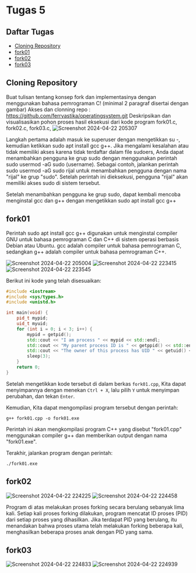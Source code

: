 # Tugas 5

## Daftar Tugas
- [Cloning Repository](https://github.com/rijalabbd/SysOP24-3123521019/blob/main/Tugas%205/readme.md#cloning-repository)
- [fork01](https://github.com/rijalabbd/SysOP24-3123521019/blob/main/Tugas%205/readme.md#fork01)
- [fork02](https://github.com/zakwanaraffi/SysOP24-3123521030/tree/main/Tugas%205#fork02)
- [fork03](https://github.com/zakwanaraffi/SysOP24-3123521030/tree/main/Tugas%205#fork03)

## Cloning Repository
Buat tulisan tentang konsep fork dan implementasinya dengan menggunakan bahasa pemrograman C! (minimal 2 paragraf disertai dengan gambar)
Akses dan clonning repo : https://github.com/ferryastika/operatingsystem.git
Deskripsikan dan visualisasikan pohon proses hasil eksekusi dari kode program fork01.c, fork02.c, fork03.c,
![Screenshot 2024-04-22 205307](https://github.com/rijalabbd/SysOP24-3123521019/assets/141767343/e72b84e4-2c31-4f1b-b4a5-097f5ca3da47)

Langkah pertama adalah masuk ke superuser dengan mengetikkan su -, kemudian ketikkan sudo apt install gcc g++. Jika mengalami kesalahan atau tidak memiliki akses karena tidak terdaftar dalam file sudoers, Anda dapat menambahkan pengguna ke grup sudo dengan menggunakan perintah sudo usermod -aG sudo (username). Sebagai contoh, jalankan perintah sudo usermod -aG sudo rijal untuk menambahkan pengguna dengan nama "rijal" ke grup "sudo". Setelah perintah ini dieksekusi, pengguna "rijal" akan memiliki akses sudo di sistem tersebut. 

Setelah menambahkan pengguna ke grup sudo, dapat kembali mencoba menginstal gcc dan g++ dengan mengetikkan sudo apt install gcc g++
## fork01
Perintah sudo apt install gcc g++ digunakan untuk menginstal compiler GNU untuk bahasa pemrograman C dan C++ di sistem operasi berbasis Debian atau Ubuntu. gcc adalah compiler untuk bahasa pemrograman C, sedangkan g++ adalah compiler untuk bahasa pemrograman C++.

![Screenshot 2024-04-22 205004](https://github.com/rijalabbd/SysOP24-3123521019/assets/141767343/0c81b619-20f9-473e-945c-a41ecbdff6e7)
![Screenshot 2024-04-22 223415](https://github.com/rijalabbd/SysOP24-3123521019/assets/141767343/838ba305-1f19-43de-8118-af559820e10b)
![Screenshot 2024-04-22 223545](https://github.com/rijalabbd/SysOP24-3123521019/assets/141767343/4bb3efb2-d4e6-47a4-9ca1-8b2c5e6635bc)


Berikut ini kode yang telah disesuaikan:

```cpp
#include <iostream>
#include <sys/types.h>
#include <unistd.h>

int main(void) {
    pid_t mypid;
    uid_t myuid;
    for (int i = 0; i < 3; i++) {
        mypid = getpid();
        std::cout << "I am process " << mypid << std::endl;
        std::cout << "My parent process ID is " << getppid() << std::endl;
        std::cout << "The owner of this process has UID " << getuid() << std::endl;
        sleep(3);
    }
    return 0;
}
```

Setelah mengetikkan kode tersebut di dalam berkas `fork01.cpp`, Kita dapat menyimpannya dengan menekan `Ctrl + X`, lalu pilih `Y` untuk menyimpan perubahan, dan tekan `Enter`.

Kemudian, Kita dapat mengompilasi program tersebut dengan perintah:

```
g++ fork01.cpp -o fork01.exe
```

Perintah ini akan mengkompilasi program C++ yang disebut "fork01.cpp" menggunakan compiler g++ dan memberikan output dengan nama "fork01.exe".

Terakhir, jalankan program dengan perintah:

```
./fork01.exe
```
## fork02
![Screenshot 2024-04-22 224225](https://github.com/rijalabbd/SysOP24-3123521019/assets/141767343/e9fdb3de-1df5-45ee-8e24-e564c70577c0)
![Screenshot 2024-04-22 224458](https://github.com/rijalabbd/SysOP24-3123521019/assets/141767343/b6a056b0-9070-4b79-a766-8b5efbc0c228)

Program di atas melakukan proses forking secara berulang sebanyak lima kali. Setiap kali proses forking dilakukan, program mencatat ID proses (PID) dari setiap proses yang dihasilkan. Jika terdapat PID yang berulang, itu menandakan bahwa proses utama telah melakukan forking beberapa kali, menghasilkan beberapa proses anak dengan PID yang sama.

## fork03
![Screenshot 2024-04-22 224833](https://github.com/rijalabbd/SysOP24-3123521019/assets/141767343/8a8531ea-058a-4429-bbe0-845ae24a016e)
![Screenshot 2024-04-22 224939](https://github.com/rijalabbd/SysOP24-3123521019/assets/141767343/9f4f7b90-22e7-431d-9f1f-e569742da3fd)


